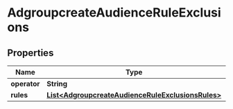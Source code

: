 # AdgroupcreateAudienceRuleExclusions

## Properties
Name | Type | Description | Notes
------------ | ------------- | ------------- | -------------
**operator** | **String** |  |  [optional]
**rules** | [**List&lt;AdgroupcreateAudienceRuleExclusionsRules&gt;**](AdgroupcreateAudienceRuleExclusionsRules.md) |  |  [optional]
